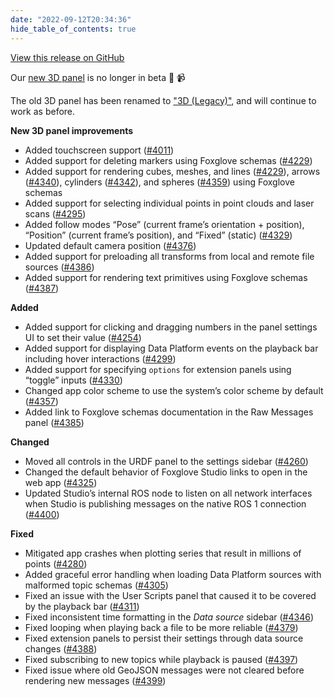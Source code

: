 ```yaml
---
date: "2022-09-12T20:34:36"
hide_table_of_contents: true
---
```

[View this release on GitHub](https://github.com/foxglove/studio/releases/tag/v1.25.0)

Our [new 3D panel](https://foxglove.dev/docs/studio/panels/3d) is no longer in beta 🎉 📹 

The old 3D panel has been renamed to ["3D (Legacy)"](https://foxglove.dev/docs/studio/panels/3d-legacy), and will continue to work as before.

**New 3D panel improvements**
- Added touchscreen support ([#4011](https://github.com/foxglove/studio/pull/4011))
- Added support for deleting markers using Foxglove schemas ([#4229](https://github.com/foxglove/studio/pull/4229)) 
- Added support for rendering cubes, meshes, and lines ([#4229](https://github.com/foxglove/studio/pull/4229)), arrows ([#4340](https://github.com/foxglove/studio/pull/4340)), cylinders ([#4342](https://github.com/foxglove/studio/pull/4342)), and spheres ([#4359](https://github.com/foxglove/studio/pull/4359)) using Foxglove schemas
- Added support for selecting individual points in point clouds and laser scans ([#4295](https://github.com/foxglove/studio/pull/4295)) 
- Added follow modes “Pose” (current frame’s orientation + position), “Position” (current frame’s position), and “Fixed” (static) ([#4329](https://github.com/foxglove/studio/pull/4329))
- Updated default camera position ([#4376](https://github.com/foxglove/studio/pull/4376)) 
- Added support for preloading all transforms from local and remote file sources ([#4386](https://github.com/foxglove/studio/pull/4386)) 
- Added support for rendering text primitives using Foxglove schemas ([#4387](https://github.com/foxglove/studio/pull/4387))

**Added**
- Added support for clicking and dragging numbers in the panel settings UI to set their value ([#4254](https://github.com/foxglove/studio/pull/4254)) 
- Added support for displaying Data Platform events on the playback bar including hover interactions ([#4299](https://github.com/foxglove/studio/pull/4299))
- Added support for specifying `options` for extension panels using “toggle” inputs ([#4330](https://github.com/foxglove/studio/pull/4330)) 
- Changed app color scheme to use the system’s color scheme by default ([#4357](https://github.com/foxglove/studio/pull/4357)) 
- Added link to Foxglove schemas documentation in the Raw Messages panel ([#4385](https://github.com/foxglove/studio/pull/4385)) 

**Changed**
- Moved all controls in the URDF panel to the settings sidebar ([#4260](https://github.com/foxglove/studio/pull/4260)) 
- Changed the default behavior of Foxglove Studio links to open in the web app ([#4325](https://github.com/foxglove/studio/pull/4325))
- Updated Studio’s internal ROS node to listen on all network interfaces when Studio is publishing messages on the native ROS 1 connection ([#4400](https://github.com/foxglove/studio/pull/4400)) 

**Fixed**
- Mitigated app crashes when plotting series that result in millions of points ([#4280](https://github.com/foxglove/studio/pull/4280)) 
- Added graceful error handling when loading Data Platform sources with malformed topic schemas ([#4305](https://github.com/foxglove/studio/pull/4305)) 
- Fixed an issue with the User Scripts panel that caused it to be covered by the playback bar ([#4311](https://github.com/foxglove/studio/pull/4311)) 
- Fixed inconsistent time formatting in the _Data source_ sidebar ([#4346](https://github.com/foxglove/studio/pull/4346)) 
- Fixed looping when playing back a file to be more reliable ([#4379](https://github.com/foxglove/studio/pull/4379)) 
- Fixed extension panels to persist their settings through data source changes ([#4388](https://github.com/foxglove/studio/pull/4388)) 
- Fixed subscribing to new topics while playback is paused ([#4397](https://github.com/foxglove/studio/pull/4397)) 
- Fixed issue where old GeoJSON messages were not cleared before rendering new messages ([#4399](https://github.com/foxglove/studio/pull/4399))